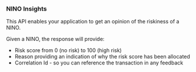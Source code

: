 ### NINO Insights

This API enables your application to get an opinion of the riskiness of a NINO.

Given a NINO, the response will provide:

* Risk score from 0 (no risk) to 100 (high risk)
* Reason providing an indication of why the risk score has been allocated
* Correlation Id - so you can reference the transaction in any feedback
